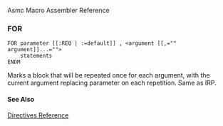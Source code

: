 Asmc Macro Assembler Reference

### FOR

    FOR parameter [[:REQ | :=default]] , <argument [[,="" argument]]...="">
        statements
    ENDM

Marks a block that will be repeated once for each argument, with the current argument replacing parameter on each repetition. Same as IRP.

#### See Also

[Directives Reference](readme.md)
